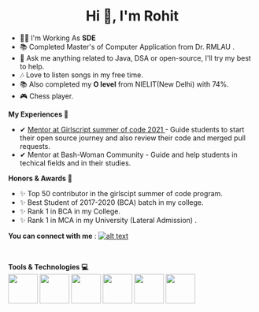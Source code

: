 <h1 align="center">Hi 👋, I'm Rohit</h1>


- 👨‍💻 I'm Working As **SDE** 
- 📚 Completed Master's of Computer Application from Dr. RMLAU .
- 💬 Ask me anything related to Java, DSA or open-source, I'll try my best to help.
- 🎶 Love to listen songs in my free time.
- 📚 Also completed my **O level** from NIELIT(New Delhi) with 74%.
- 🎮 Chess player.


**My Experiences 🙌**
 - ✔ <a href="https://gssoc.girlscript.tech/" target="blank">Mentor at Girlscript summer of code 2021 </a>- Guide students to start their open source journey and also review their code and merged pull requests.
 - ✔ Mentor at Bash-Woman Community - Guide and help students in techical fields and in their studies.

**Honors & Awards 🏅**
 - ✨ Top 50 contributor in the girlscipt summer of code program.
 - ✨ Best Student of 2017-2020 (BCA) batch in my college.
 - ✨ Rank 1 in BCA in my College.
 - ✨ Rank 1 in MCA in my University (Lateral Admission) .

**You can connect with me** :
<a href="https://www.linkedin.com/in/rohit-kumar-srivastava-41b7b1187/"> ![alt text](https://img.shields.io/badge/-LinkedIn-0e76a8?style=plastic&logo=linkedIn)</a>

<br>

**Tools & Technologies 💻** <br>
<code><img height="60" src="https://user-images.githubusercontent.com/62320661/127477116-a5baab40-4f40-41dc-9d73-9343e90f7624.png"></code>
<code><img height="60" src="https://user-images.githubusercontent.com/62320661/127477147-2159d216-def2-4d3a-b4d6-f816b0282112.png"></code>
<code><img height="60" src="https://user-images.githubusercontent.com/62320661/127477174-bdb5acc1-c33b-440d-b681-f40b9f0a5a1b.png"></code>
<code><img height="60" src="https://user-images.githubusercontent.com/62320661/127477200-e845feb8-b37b-44be-984c-2a7052b23e88.png"></code>
<code><img height="60" src="https://user-images.githubusercontent.com/62320661/127477214-05a61a43-0deb-45aa-888b-bc0097906ccd.png"></code>
<code><img height="60" src="https://user-images.githubusercontent.com/62320661/127477227-6a3ef042-39b6-492a-9164-111d35a0f9a1.png"></code>


